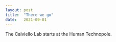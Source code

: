 ```yaml
---
layout: post
title:  "There we go"
date:   2021-09-01 
---
```


The Calviello Lab starts at the Human Technopole.